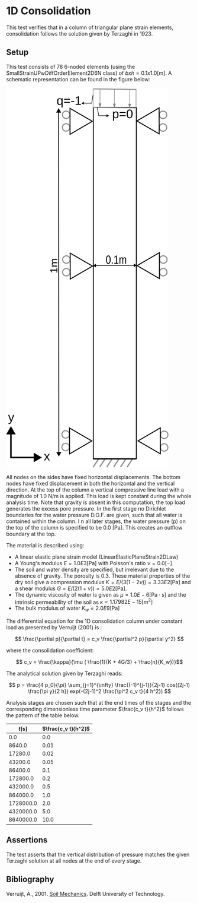 # 1D Consolidation

This test verifies that in a column of triangular plane strain elements, consolidation follows the solution given by Terzaghi in 1923.

## Setup

This test consists of 78 6-noded elements (using the SmallStrainUPwDiffOrderElement2D6N class) of $b x h = 0.1 x 1.0 \mathrm{[m]}$. A
schematic representation can be found in the figure below:

![MeshStructure](MeshStructure.svg)

All nodes on the sides have fixed horizontal displacements. The bottom nodes have fixed displacement in both the horizontal and the vertical
direction. At the top of the column a vertical compressive line load with a magnitude of 1.0 N/m is applied. This load is kept constant during the whole analysis time. Note that gravity is absent in this computation, the top load generates the excess pore pressure. In the first stage no Dirichlet boundaries for the water pressure D.O.F. are given, such that all water is contained within the column. I n all later stages, the water pressure (p) on the top of the column is specified to be 0.0 [Pa]. This creates an outflow boundary at the top.

The material is described using:
-   A linear elastic plane strain model (LinearElasticPlaneStrain2DLaw)
-   A Young's modulus $E = 1.0E3 \mathrm{[Pa]}$ with Poisson's ratio $\nu = 0.0 \mathrm{[-]}$.
-   The soil and water density are specified, but irrelevant due to the absence of gravity. The porosity is 0.3.
These material properties of the dry soil give a compression modulus $K = E / (3(1-2\nu)) = 3.33E2 \mathrm{[Pa]}$ and a shear modulus $G = E / (2( 1 + \nu )) = 5.0E2 \mathrm{[Pa]}$.
-   The dynamic viscosity of water is given as $\mu = 1.0E-6 \mathrm{[Pa \cdot s]}$ and the intrinsic permeability of the soil as $\kappa = 1.17982E-15 \mathrm{[m^2]}$
-   The bulk modulus of water $K_w = 2.0E9 \mathrm{[Pa]}$

The differential equation for the 1D consolidation column under constant load as presented by Verruijt (2001) is :

$$ \frac{\partial p}{\partial t} = c_v \frac{\partial^2 p}{\partial y^2} $$

where the consolidation coefficient:

$$ c_v = \frac{\kappa}{\mu ( \frac{1}{K + 4G/3} + \frac{n}{K_w})}$$

The analytical solution given by Terzaghi reads:

$$ p = \frac{4 p_0}{\pi} \sum_{j=1}^{\infty} \frac{(-1)^{j-1}}{2j-1} cos((2j-1) \frac{\pi y}{2 h}) exp(-(2j-1)^2 \frac{\pi^2 c_v t}{4 h^2}) $$

Analysis stages are chosen such that at the end times of the stages and the corresponding dimensionless time parameter $\frac{c_v t}{h^2}$ follows the pattern of the table below.

| $t \mathrm{[s]}$ | $\frac{c_v t}{h^2}$ |
|------------------|---------------------|
| 0.0              | 0.0                 |
| 8640.0           | 0.01                |
| 17280.0          | 0.02                |
| 43200.0          | 0.05                |
| 86400.0          | 0.1                 |
| 172800.0         | 0.2                 |
| 432000.0         | 0.5                 |
| 864000.0         | 1.0                 |
| 1728000.0        | 2.0                 |
| 4320000.0        | 5.0                 |
| 8640000.0        | 10.0                |

## Assertions

The test asserts that the vertical distribution of pressure matches the given Terzaghi solution at all nodes at the end of every stage.

## Bibliography
Verruijt, A., 2001. [Soil Mechanics](https://ocw.tudelft.nl/wp-content/uploads/SoilMechBook.pdf). Delft University of Technology.
